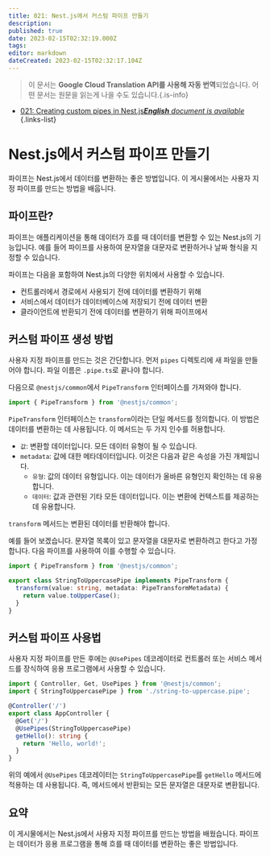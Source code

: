 ```yaml
---
title: 021: Nest.js에서 커스텀 파이프 만들기
description: 
published: true
date: 2023-02-15T02:32:19.000Z
tags: 
editor: markdown
dateCreated: 2023-02-15T02:32:17.104Z
---
```


> 이 문서는 **Google Cloud Translation API를 사용해 자동 번역**되었습니다.
어떤 문서는 원문을 읽는게 나을 수도 있습니다.{.is-info}



- [021: Creating custom pipes in Nest.js***English** document is available*](/en/Knowledge-base/Nest-js/Learning/021-creating-custom-pipes-in-nest-js)
{.links-list}


# Nest.js에서 커스텀 파이프 만들기

파이프는 Nest.js에서 데이터를 변환하는 좋은 방법입니다. 이 게시물에서는 사용자 지정 파이프를 만드는 방법을 배웁니다.

## 파이프란?

파이프는 애플리케이션을 통해 데이터가 흐를 때 데이터를 변환할 수 있는 Nest.js의 기능입니다. 예를 들어 파이프를 사용하여 문자열을 대문자로 변환하거나 날짜 형식을 지정할 수 있습니다.

파이프는 다음을 포함하여 Nest.js의 다양한 위치에서 사용할 수 있습니다.

- 컨트롤러에서 경로에서 사용되기 전에 데이터를 변환하기 위해
- 서비스에서 데이터가 데이터베이스에 저장되기 전에 데이터 변환
- 클라이언트에 반환되기 전에 데이터를 변환하기 위해 파이프에서

## 커스텀 파이프 생성 방법

사용자 지정 파이프를 만드는 것은 간단합니다. 먼저 `pipes` 디렉토리에 새 파일을 만들어야 합니다. 파일 이름은 `.pipe.ts`로 끝나야 합니다.

다음으로 `@nestjs/common`에서 `PipeTransform` 인터페이스를 가져와야 합니다.

```typescript
import { PipeTransform } from '@nestjs/common';
```

`PipeTransform` 인터페이스는 `transform`이라는 단일 메서드를 정의합니다. 이 방법은 데이터를 변환하는 데 사용됩니다. 이 메서드는 두 가지 인수를 허용합니다.

- `값`: 변환할 데이터입니다. 모든 데이터 유형이 될 수 있습니다.
- `metadata`: 값에 대한 메타데이터입니다. 이것은 다음과 같은 속성을 가진 개체입니다.
  - `유형`: 값의 데이터 유형입니다. 이는 데이터가 올바른 유형인지 확인하는 데 유용합니다.
  - `데이터`: 값과 관련된 기타 모든 데이터입니다. 이는 변환에 컨텍스트를 제공하는 데 유용합니다.

`transform` 메서드는 변환된 데이터를 반환해야 합니다.

예를 들어 보겠습니다. 문자열 목록이 있고 문자열을 대문자로 변환하려고 한다고 가정합니다. 다음 파이프를 사용하여 이를 수행할 수 있습니다.

```typescript
import { PipeTransform } from '@nestjs/common';

export class StringToUppercasePipe implements PipeTransform {
  transform(value: string, metadata: PipeTransformMetadata) {
    return value.toUpperCase();
  }
}
```

## 커스텀 파이프 사용법

사용자 지정 파이프를 만든 후에는 `@UsePipes` 데코레이터로 컨트롤러 또는 서비스 메서드를 장식하여 응용 프로그램에서 사용할 수 있습니다.

```typescript
import { Controller, Get, UsePipes } from '@nestjs/common';
import { StringToUppercasePipe } from './string-to-uppercase.pipe';

@Controller('/')
export class AppController {
  @Get('/')
  @UsePipes(StringToUppercasePipe)
  getHello(): string {
    return 'Hello, world!';
  }
}
```

위의 예에서 `@UsePipes` 데코레이터는 `StringToUppercasePipe`를 `getHello` 메서드에 적용하는 데 사용됩니다. 즉, 메서드에서 반환되는 모든 문자열은 대문자로 변환됩니다.

## 요약

이 게시물에서는 Nest.js에서 사용자 지정 파이프를 만드는 방법을 배웠습니다. 파이프는 데이터가 응용 프로그램을 통해 흐를 때 데이터를 변환하는 좋은 방법입니다.